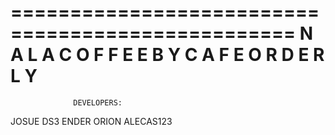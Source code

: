 ==================================================
 N A L A C O F F E E  B Y  C A F E  O R D E R L Y
==================================================
                  DEVELOPERS:
JOSUE DS3
ENDER
ORION
ALECAS123
